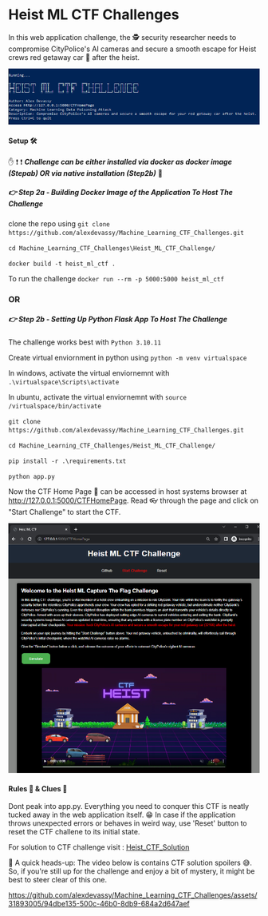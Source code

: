 # Heist ML CTF Challenges

In this web application challenge, the :detective: security researcher needs to compromise CityPolice's AI cameras and secure a smooth escape for Heist crews red getaway car :red_car: after the heist. 

![Alt text](Images/Banner.PNG?raw=true "Banner")

#### Setup :hammer_and_wrench:

:hand: :exclamation: :exclamation: ***Challenge can be either installed via docker as docker image (Stepab) OR via native installation (Step2b)*** :no_entry_sign:

##### :point_right: Step 2a - Building Docker Image of the Application To Host The Challenge

clone the repo using `git clone https://github.com/alexdevassy/Machine_Learning_CTF_Challenges.git`

`cd Machine_Learning_CTF_Challenges\Heist_ML_CTF_Challenge/`

`docker build -t heist_ml_ctf .`

To run the challenge `docker run --rm -p 5000:5000 heist_ml_ctf`

### OR

##### :point_right: Step 2b - Setting Up Python Flask App To Host The Challenge

The challenge works best with `Python 3.10.11`

Create virtual enviornment in python using `python -m venv virtualspace`

In windows, activate the virtual enviornemnt with `.\virtualspace\Scripts\activate`

In ubuntu, activate the virtual enviornemnt with `source /virtualspace/bin/activate`

`git clone https://github.com/alexdevassy/Machine_Learning_CTF_Challenges.git`

`cd Machine_Learning_CTF_Challenges/Heist_ML_CTF_Challenge/`

`pip install -r .\requirements.txt` 

`python app.py`

Now the CTF Home Page :house_with_garden: can be accessed in host systems browser at http://127.0.0.1:5000/CTFHomePage. Read :eyeglasses: through the page and click on "Start Challenge" to start the CTF.

<kbd>![Alt text](Images/CTFHomePage.PNG?raw=true "Web_app")</kbd>


#### Rules :triangular_ruler: & Clues :monocle_face:
Dont peak into app.py. Everything you need to conquer this CTF is neatly tucked away in the web application itself. :grin: In case if the application throws unexpected errors or behaves in weird way, use 'Reset' button to reset the CTF challene to its initial state. 

For solution to CTF challenge visit : [Heist_CTF_Solution](Solution/)

:no_entry_sign: A quick heads-up: The video below is contains CTF solution spoilers :sweat_smile:. So, if you're still up for the challenge and enjoy a bit of mystery, it might be best to steer clear of this one.  



https://github.com/alexdevassy/Machine_Learning_CTF_Challenges/assets/31893005/94dbe135-500c-46b0-8db9-684a2d647aef


